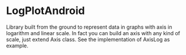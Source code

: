 # LogPlotAndroid


Library built from the ground to represent data in graphs with axis in logarithm and linear scale.
In fact you can build an axis with any kind of scale, just extend Axis class. See the implementation of AxisLog as example.

